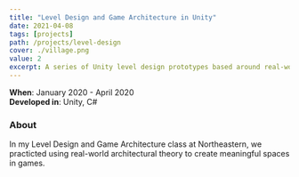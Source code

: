 ```yaml
---
title: "Level Design and Game Architecture in Unity"
date: 2021-04-08
tags: [projects]
path: /projects/level-design
cover: ./village.png
value: 2
excerpt: A series of Unity level design prototypes based around real-world architectural concepts.
---
```

**When**: January 2020 - April 2020 <br>
**Developed in**: Unity, C#
### About

In my Level Design and Game Architecture class at Northeastern, we practicted using real-world architectural theory to create meaningful spaces in games.
